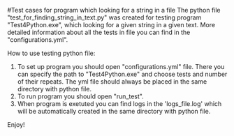 #Test cases for program which looking for a string in a file
The python file "test_for_finding_string_in_text.py" was created for testing program "Test4Python.exe", which looking for a given string in a given text. More detailed information about all the tests in file you can find in the "configurations.yml".

How to use testing python file:
1. To set up program you should open "configurations.yml" file. There you can specify the path to "Test4Python.exe" and choose tests and number of their repeats. The yml file should always be placed in the same directory with python file.
2. To run program you should open "run_test".
3. When program is exetuted you can find logs in the 'logs_file.log' which will be automatically created in the same directory with python file.

Enjoy!

